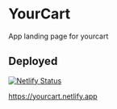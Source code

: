 # YourCart
App landing page for yourcart

## Deployed 
[![Netlify Status](https://api.netlify.com/api/v1/badges/5f8d14a1-f9be-4aaf-aca5-dfb24dafe3b9/deploy-status)](https://app.netlify.com/sites/yourcart/deploys)

https://yourcart.netlify.app
